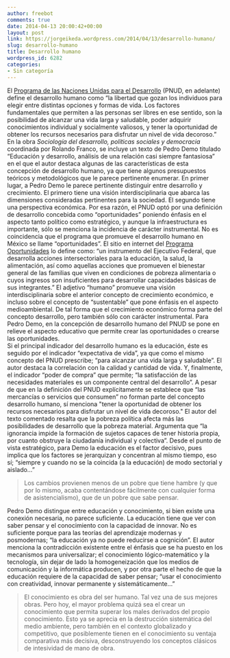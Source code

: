 ```yaml
---
author: freebot
comments: true
date: 2014-04-13 20:00:42+00:00
layout: post
link: https://jorgeikeda.wordpress.com/2014/04/13/desarrollo-humano/
slug: desarrollo-humano
title: Desarrollo humano
wordpress_id: 6282
categories:
- Sin categoría
---
```


El [Programa de las Naciones Unidas para el Desarrollo](http://www.undp.org.mx/spip.php?page=area&id_rubrique=5/) (PNUD, en adelante) define el desarrollo humano como “la libertad que gozan los individuos para elegir entre distintas opciones y formas de vida. Los factores fundamentales que permiten a las personas ser libres en ese sentido, son la posibilidad de alcanzar una vida larga y saludable, poder adquirir conocimientos individual y socialmente valiosos, y tener la oportunidad de obtener los recursos necesarios para disfrutar un nivel de vida decoroso.” 
En la obra _Sociología del desarrollo, políticas sociales y democracia_ coordinada por Rolando Franco, se incluye un texto de Pedro Demo titulado “Educación y desarrollo, análisis de una relación casi siempre fantasiosa” en el que el autor  destaca algunas de las características de esta concepción de desarrollo humano, ya que tiene algunos presupuestos teóricos y metodológicos que le parece pertinente enumerar.
En primer lugar, a Pedro Demo le parece pertinente distinguir entre desarrollo y crecimiento. El primero tiene una visión interdisciplinaria que abarca las dimensiones consideradas pertinentes para la sociedad. El segundo tiene una perspectiva económica. 
Por esa razón, el PNUD optó por una definición de desarrollo concebida como “oportunidades” poniendo énfasis en el aspecto tanto político como estratégico, y aunque la infraestructura es importante, sólo se menciona la incidencia de carácter instrumental. 
No es coincidencia que el programa que promueve el desarrollo humano en México se llame “oportunidades”. El sitio en internet del [Programa Oportunidades](http://www.oportunidades.gob.mx/Portal/wb/Web/informacion_general) lo define como: “un instrumento del Ejecutivo Federal, que desarrolla acciones intersectoriales para la educación, la salud, la alimentación, así como aquellas acciones que promueven el bienestar general de las familias que viven en condiciones de pobreza alimentaria o cuyos ingresos son insuficientes para desarrollar capacidades básicas de sus integrantes.” 
El adjetivo “humano” promueve una visión interdisciplinaria sobre el anterior concepto de crecimiento económico, e incluso sobre el concepto de “sustentable” que pone énfasis en el aspecto medioambiental. De tal forma que el crecimiento económico forma parte del concepto desarrollo, pero también sólo con carácter instrumental. 
Para Pedro Demo, en la concepción de desarrollo humano del PNUD se pone en relieve el aspecto educativo que permite crear las oportunidades o crearse las oportunidades.  
Si el principal indicador del desarrollo humano es la educación, éste es seguido por el indicador “expectativa de vida”, ya que como el mismo concepto del PNUD prescribe; “para alcanzar una vida larga y saludable”. El autor destaca la correlación con la calidad y cantidad de vida. 
Y, finalmente, el indicador “poder de compra” que permite; “la satisfacción de las necesidades materiales es un componente central del desarrollo”. A pesar de que en la definición del PNUD explícitamente se establece que “las mercancías o servicios que consumen” no forman parte del concepto desarrollo humano, sí menciona "tener la oportunidad de obtener los recursos necesarios para disfrutar un nivel de vida decoroso."
El autor del texto comentado resalta que la pobreza política afecta más las posibilidades de desarrollo que la pobreza material. Argumenta que “la ignorancia impide la formación de sujetos capaces de tener historia propia, por cuanto obstruye la ciudadanía individual y colectiva”.
Desde el punto de vista estratégico,  para Demo la educación es el factor decisivo, pues implica que los factores se jerarquizan y concentran al mismo tiempo, eso sí; “siempre y cuando no se la coincida (a la educación) de modo sectorial y aislado…”




<blockquote>Los cambios provienen menos de un pobre que tiene hambre (y que por lo mismo, acaba contentándose fácilmente con cualquier forma de asistencialismo), que de un pobre que sabe pensar.</blockquote>




Pedro Demo distingue entre educación y conocimiento, si bien existe una conexión necesaria, no parece suficiente. La educación tiene que ver con saber pensar y el conocimiento con la capacidad de innovar. No es suficiente porque para las teorías del aprendizaje modernas y posmodernas; “la educación ya no puede reducirse a cognición”. 
El autor menciona la contradicción existente entre el énfasis que se ha puesto en los mecanismos para universalizar; el conocimiento lógico-matemático y la tecnología, sin dejar de lado la homogeneización que los medios de comunicación y la informática producen, y por otra parte el hecho de que la educación requiere de la capacidad de saber pensar; “usar el conocimiento con creatividad, innovar permanente y sistemáticamente…” 





<blockquote>El conocimiento es obra del ser humano. Tal vez una de sus mejores obras. Pero hoy, el mayor problema quizá sea el crear un conocimiento que permita superar los males derivados del propio conocimiento. Esto ya se aprecia en la destrucción sistemática del medio ambiente, pero también en el contexto globalizado y competitivo, que posiblemente tienen en el conocimiento su ventaja comparativa más decisiva, desconstruyendo los conceptos clásicos de intesividad de mano de obra. </blockquote>





